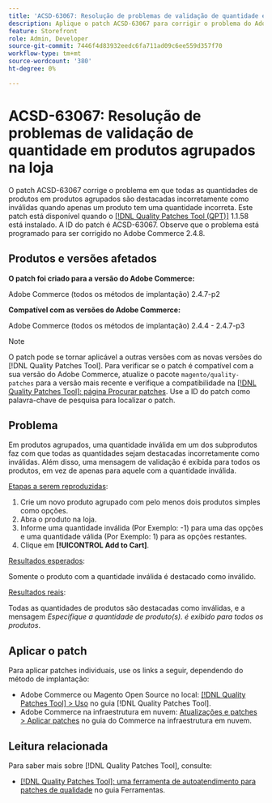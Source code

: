 ```yaml
---
title: 'ACSD-63067: Resolução de problemas de validação de quantidade em produtos agrupados na loja'
description: Aplique o patch ACSD-63067 para corrigir o problema do Adobe Commerce em que todas as quantidades de produtos em produtos agrupados são incorretamente destacadas como inválidas quando apenas um produto tem uma quantidade incorreta.
feature: Storefront
role: Admin, Developer
source-git-commit: 7446f4d83932eedc6fa711ad09c6ee559d357f70
workflow-type: tm+mt
source-wordcount: '380'
ht-degree: 0%

---
```


# ACSD-63067: Resolução de problemas de validação de quantidade em produtos agrupados na loja

O patch ACSD-63067 corrige o problema em que todas as quantidades de produtos em produtos agrupados são destacadas incorretamente como inválidas quando apenas um produto tem uma quantidade incorreta. Este patch está disponível quando o [[!DNL Quality Patches Tool (QPT)]](/help/tools/quality-patches-tool/quality-patches-tool-to-self-serve-quality-patches.md) 1.1.58 está instalado. A ID do patch é ACSD-63067. Observe que o problema está programado para ser corrigido no Adobe Commerce 2.4.8.

## Produtos e versões afetados

**O patch foi criado para a versão do Adobe Commerce:**

Adobe Commerce (todos os métodos de implantação) 2.4.7-p2

**Compatível com as versões do Adobe Commerce:**

Adobe Commerce (todos os métodos de implantação) 2.4.4 - 2.4.7-p3

>[!NOTE]
>
>O patch pode se tornar aplicável a outras versões com as novas versões do [!DNL Quality Patches Tool]. Para verificar se o patch é compatível com a sua versão do Adobe Commerce, atualize o pacote `magento/quality-patches` para a versão mais recente e verifique a compatibilidade na [[!DNL Quality Patches Tool]: página Procurar patches](https://experienceleague.adobe.com/tools/commerce-quality-patches/index.html?lang=pt-BR). Use a ID do patch como palavra-chave de pesquisa para localizar o patch.

## Problema

Em produtos agrupados, uma quantidade inválida em um dos subprodutos faz com que todas as quantidades sejam destacadas incorretamente como inválidas. Além disso, uma mensagem de validação é exibida para todos os produtos, em vez de apenas para aquele com a quantidade inválida.

<u>Etapas a serem reproduzidas</u>:

1. Crie um novo produto agrupado com pelo menos dois produtos simples como opções.
1. Abra o produto na loja.
1. Informe uma quantidade inválida (Por Exemplo: -1) para uma das opções e uma quantidade válida (Por Exemplo: 1) para as opções restantes.
1. Clique em **[!UICONTROL Add to Cart]**.

<u>Resultados esperados</u>:

Somente o produto com a quantidade inválida é destacado como inválido.

<u>Resultados reais</u>:

Todas as quantidades de produtos são destacadas como inválidas, e a mensagem *Especifique a quantidade de produto(s). é exibido para todos os produtos*.


## Aplicar o patch

Para aplicar patches individuais, use os links a seguir, dependendo do método de implantação:

* Adobe Commerce ou Magento Open Source no local: [[!DNL Quality Patches Tool] > Uso](/help/tools/quality-patches-tool/usage.md) no guia [!DNL Quality Patches Tool].
* Adobe Commerce na infraestrutura em nuvem: [Atualizações e patches > Aplicar patches](https://experienceleague.adobe.com/docs/commerce-cloud-service/user-guide/develop/upgrade/apply-patches.html?lang=pt-BR) no guia do Commerce na infraestrutura em nuvem.


## Leitura relacionada

Para saber mais sobre [!DNL Quality Patches Tool], consulte:

* [[!DNL Quality Patches Tool]: uma ferramenta de autoatendimento para patches de qualidade](/help/tools/quality-patches-tool/quality-patches-tool-to-self-serve-quality-patches.md) no guia Ferramentas.
